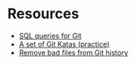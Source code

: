 
# Resources
- [SQL queries for Git](https://askgit.com/)
- [A set of Git Katas (practice)](https://github.com/eficode-academy/git-katas)
- [Remove bad files from Git history](https://rtyley.github.io/bfg-repo-cleaner/)
